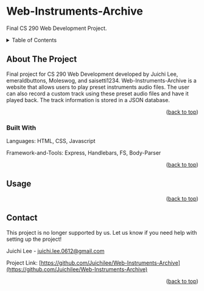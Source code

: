 # Web-Instruments-Archive
Final CS 290 Web Development Project. 


<!-- TABLE OF CONTENTS -->
<details>
  <summary>Table of Contents</summary>
  <ol>
    <li>
      <a href="#about-the-project">About The Project</a>
      <ul>
        <li><a href="#built-with">Built With</a></li>
      </ul>
    </li>
    <li><a href="#usage">Usage</a></li>
    <li><a href="#contact">Contact</a></li>
  </ol>
</details>



<!-- ABOUT THE PROJECT -->
## About The Project

Final project for CS 290 Web Development developed by Juichi Lee, emeraldbuttons, Moleswog, and saisetti1234. 
Web-Instruments-Archive is a website that allows users to play preset instruments audio files. The user can also
record a custom track using these preset audio files and have it played back. The track information is stored in a JSON database.


<p align="right">(<a href="#readme-top">back to top</a>)</p>



### Built With

<p>Languages: HTML, CSS, Javascript</p>
<p>Framework-and-Tools: Express, Handlebars, FS, Body-Parser</p>

<p align="right">(<a href="#readme-top">back to top</a>)</p>



<!-- USAGE EXAMPLES -->
## Usage


<p align="right">(<a href="#readme-top">back to top</a>)</p>


<!-- CONTACT -->
## Contact
This project is no longer supported by us. Let us know if you need help with setting up the project!

Juichi Lee - juichi.lee.0612@gmail.com

Project Link: [https://github.com/Juichilee/Web-Instruments-Archive](https://github.com/Juichilee/Web-Instruments-Archive)

<p align="right">(<a href="#readme-top">back to top</a>)</p>




